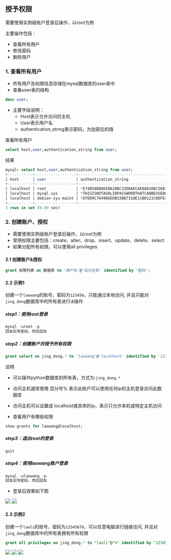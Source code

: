 ## 授予权限

需要使用实例级账户登录后操作，以root为例

主要操作包括：

* 查看所有用户
* 修改密码
* 删除用户

### 1. 查看所有用户

* 所有用户及权限信息存储在mysql数据库的user表中
* 查看user表的结构

```sql
desc user;
```

* 主要字段说明：
  * Host表示允许访问的主机
  * User表示用户名
  * authentication\_string表示密码，为加密后的值


查看所有用户

```sql
select host,user,authentication_string from user;
```

结果
```sql
mysql> select host,user,authentication_string from user;
+-----------+------------------+-------------------------------------------+
| host      | user             | authentication_string                     |
+-----------+------------------+-------------------------------------------+
| localhost | root             | *E74858DB86EBA20BC33D0AECAE8A8108C56B17FA |
| localhost | mysql.sys        | *THISISNOTAVALIDPASSWORDTHATCANBEUSEDHERE |
| localhost | debian-sys-maint | *EFED9C764966EDB33BB7318E1CBD122C0DFE4827 |
+-----------+------------------+-------------------------------------------+
3 rows in set (0.00 sec)
```

### 2. 创建账户、授权

* 需要使用实例级账户登录后操作，以root为例
* 常用权限主要包括：create、alter、drop、insert、update、delete、select
* 如果分配所有权限，可以使用all privileges

#### 2.1 创建账户&授权 

```sql
grant 权限列表 on 数据库 to '用户名'@'访问主机' identified by '密码';
```

#### 2.2 示例1

创建一个`laowang`的账号，密码为`123456`，只能通过本地访问, 并且只能对`jing_dong`数据库中的所有表进行`读`操作

##### step1：使用root登录

```sql
mysql -uroot -p
回车后写密码，然后回车
```

##### step2：创建账户并授予所有权限
```sql
grant select on jing_dong.* to 'laowang'@'localhost' identified by '123456';
```

说明

* 可以操作python数据库的所有表，方式为:`jing_dong.*`
* 访问主机通常使用 百分号% 表示此账户可以使用任何ip的主机登录访问此数据库
* 访问主机可以设置成 localhost或具体的ip，表示只允许本机或特定主机访问


* 查看用户有哪些权限

```sql
show grants for laowang@localhost;
```

##### step3：退出root的登录

```sql
quit
```

##### step4：使用laowang账户登录

```sql
mysql -ulaowang -p
回车后写密码，然后回车
```

* 登录后效果如下图

![](/Images/new_19day/QQ20171031-185544@2x.png)
![](/Images/new_19day/QQ20171031-185617@2x.png)

#### 2.3 示例2

创建一个`laoli`的账号，密码为`12345678`，可以任意电脑进行链接访问, 并且对`jing_dong`数据库中的所有表拥有所有权限

```sql
grant all privileges on jing_dong.* to "laoli"@"%" identified by "12345678"
```

![](/Images/new_19day/QQ20171031-185932@2x.png)
![](/Images/new_19day/QQ20171031-190045@2x.png)
![](/Images/new_19day/QQ20171031-190115@2x.png)